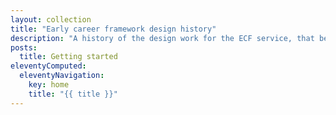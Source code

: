```yaml
---
layout: collection
title: "Early career framework design history"
description: "A history of the design work for the ECF service, that belongs to the teacher CPD programme"
posts:
  title: Getting started
eleventyComputed:
  eleventyNavigation:
    key: home
    title: "{{ title }}"
---
```

